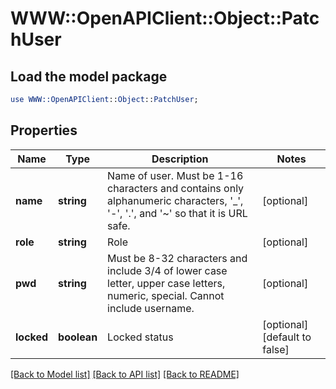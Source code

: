 # WWW::OpenAPIClient::Object::PatchUser

## Load the model package
```perl
use WWW::OpenAPIClient::Object::PatchUser;
```

## Properties
Name | Type | Description | Notes
------------ | ------------- | ------------- | -------------
**name** | **string** | Name of user. Must be 1-16 characters and contains only alphanumeric characters, &#39;_&#39;, &#39;-&#39;, &#39;.&#39;, and &#39;~&#39; so that it is URL safe.  | [optional] 
**role** | **string** | Role | [optional] 
**pwd** | **string** | Must be 8-32 characters and include 3/4 of lower case letter, upper case letters, numeric, special. Cannot include username. | [optional] 
**locked** | **boolean** | Locked status | [optional] [default to false]

[[Back to Model list]](../README.md#documentation-for-models) [[Back to API list]](../README.md#documentation-for-api-endpoints) [[Back to README]](../README.md)


